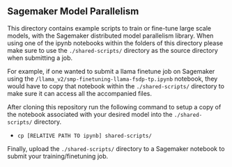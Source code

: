 ## Sagemaker Model Parallelism

This directory contains example scripts to train or fine-tune large scale models,
with the Sagemaker distributed model parallelism library.
When using one of the ipynb notebooks within the folders of this directory please 
make sure to use the `./shared-scripts/` directory as the source directory when submitting a job.

For example, if one wanted to submit a llama finetune job on Sagemaker using the `/llama_v2/smp-finetuning-llama-fsdp-tp.ipynb`
notebook, they would have to copy that notebook within the `./shared-scripts/` directory to make sure it can access all the accompanied files.

After cloning this repository run the following command to setup a copy of the notebook associated with your desired model into the `./shared-scripts/` directory.

- `cp [RELATIVE PATH TO ipynb] shared-scripts/`

Finally, upload the `./shared-scripts/` directory to a Sagemaker notebook to submit your training/finetuning job. 
